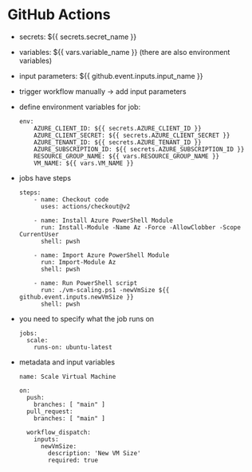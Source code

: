 # GitHub Actions

- secrets: ${{ secrets.secret_name }}

- variables: ${{ vars.variable_name }} (there are also environment variables)

- input parameters: ${{ github.event.inputs.input_name }}

- trigger workflow manually -> add input parameters

- define environment variables for job:

  ```
  env:
      AZURE_CLIENT_ID: ${{ secrets.AZURE_CLIENT_ID }}
      AZURE_CLIENT_SECRET: ${{ secrets.AZURE_CLIENT_SECRET }}
      AZURE_TENANT_ID: ${{ secrets.AZURE_TENANT_ID }}
      AZURE_SUBSCRIPTION_ID: ${{ secrets.AZURE_SUBSCRIPTION_ID }}
      RESOURCE_GROUP_NAME: ${{ vars.RESOURCE_GROUP_NAME }}
      VM_NAME: ${{ vars.VM_NAME }}
  ```

- jobs have steps

  ```
  steps:
      - name: Checkout code
        uses: actions/checkout@v2

      - name: Install Azure PowerShell Module
        run: Install-Module -Name Az -Force -AllowClobber -Scope CurrentUser
        shell: pwsh

      - name: Import Azure PowerShell Module
        run: Import-Module Az
        shell: pwsh

      - name: Run PowerShell script
        run: ./vm-scaling.ps1 -newVmSize ${{ github.event.inputs.newVmSize }}
        shell: pwsh
  ```

- you need to specify what the job runs on

  ```
  jobs:
    scale:
      runs-on: ubuntu-latest
  ```

- metadata and input variables

  ```
  name: Scale Virtual Machine

  on:
    push:
      branches: [ "main" ]
    pull_request:
      branches: [ "main" ]

    workflow_dispatch:
      inputs:
        newVmSize:
          description: 'New VM Size'
          required: true
  ```
